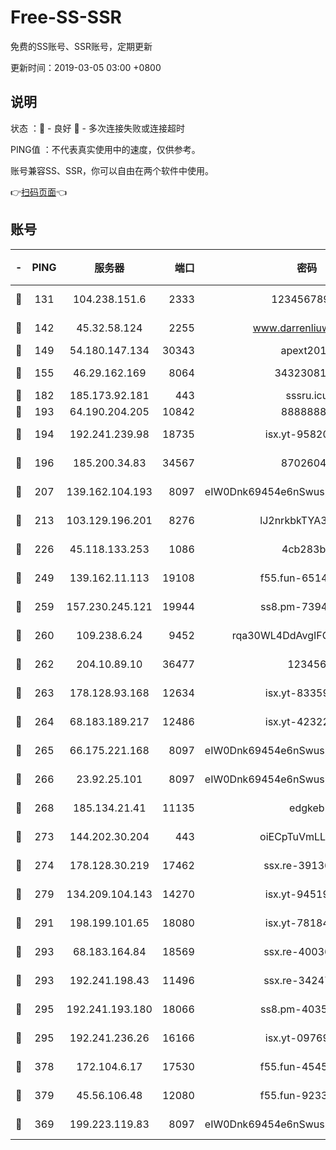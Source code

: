 # Free-SS-SSR

免费的SS账号、SSR账号，定期更新

更新时间：2019-03-05 03:00 +0800

## 说明

状态     ：🙂 - 良好 🙁 - 多次连接失败或连接超时

PING值   ：不代表真实使用中的速度，仅供参考。

账号兼容SS、SSR，你可以自由在两个软件中使用。

👉[扫码页面](https://liesauer.github.io/free-ss-ssr.github.io/)👈

## 账号

|-|PING|服务器|端口|密码|加密方式|区域|
|:----:|:----:|:-----:|-----:|:----:|:----:|:----:|
|🙂|131|104.238.151.6|2333|12345678900|aes-256-cfb|JP|
|🙂|142|45.32.58.124|2255|www.darrenliuwei.com|aes-256-cfb|JP|
|🙂|149|54.180.147.134|30343|apext2019|chacha20|KR|
|🙂|155|46.29.162.169|8064|3432308177|aes-256-cfb|RU|
|🙂|182|185.173.92.181|443|sssru.icu|rc4-md5|RU|
|🙂|193|64.190.204.205|10842|88888888|rc4-md5|US|
|🙂|194|192.241.239.98|18735|isx.yt-95820139|aes-256-cfb|US|
|🙂|196|185.200.34.83|34567|87026045|aes-256-cfb|US|
|🙂|207|139.162.104.193|8097|eIW0Dnk69454e6nSwuspv9DmS201tQ0D|aes-256-cfb|JP|
|🙂|213|103.129.196.201|8276|lJ2nrkbkTYA30wv0|aes-256-cfb|US|
|🙂|226|45.118.133.253|1086|4cb283b8|aes-256-cfb|SG|
|🙂|249|139.162.11.113|19108|f55.fun-65147791|aes-256-cfb|SG|
|🙂|259|157.230.245.121|19944|ss8.pm-73943906|aes-256-cfb|SG|
|🙂|260|109.238.6.24|9452|rqa30WL4DdAvgIFG6Fs3znzTa|aes-256-cfb|FR|
|🙂|262|204.10.89.10|36477|123456|aes-256-cfb|US|
|🙂|263|178.128.93.168|12634|isx.yt-83359917|aes-256-cfb|SG|
|🙂|264|68.183.189.217|12486|isx.yt-42322942|aes-256-cfb|SG|
|🙂|265|66.175.221.168|8097|eIW0Dnk69454e6nSwuspv9DmS201tQ0D|aes-256-cfb|US|
|🙂|266|23.92.25.101|8097|eIW0Dnk69454e6nSwuspv9DmS201tQ0D|aes-256-cfb|US|
|🙂|268|185.134.21.41|11135|edgkeb|aes-256-cfb|GB|
|🙂|273|144.202.30.204|443|oiECpTuVmLLxk4Ts|aes-256-cfb|US|
|🙂|274|178.128.30.219|17462|ssx.re-39136705|aes-256-cfb|SG|
|🙂|279|134.209.104.143|14270|isx.yt-94519084|aes-256-cfb|SG|
|🙂|291|198.199.101.65|18080|isx.yt-78184489|aes-256-cfb|US|
|🙂|293|68.183.164.84|18569|ssx.re-40036320|aes-256-cfb|US|
|🙂|293|192.241.198.43|11496|ssx.re-34247087|aes-256-cfb|US|
|🙂|295|192.241.193.180|18066|ss8.pm-40352381|aes-256-cfb|US|
|🙂|295|192.241.236.26|16166|isx.yt-09769627|aes-256-cfb|US|
|🙂|378|172.104.6.17|17530|f55.fun-45452436|aes-256-cfb|US|
|🙂|379|45.56.106.48|12080|f55.fun-92337003|aes-256-cfb|US|
|🙂|369|199.223.119.83|8097|eIW0Dnk69454e6nSwuspv9DmS201tQ0D|aes-256-cfb|US|
